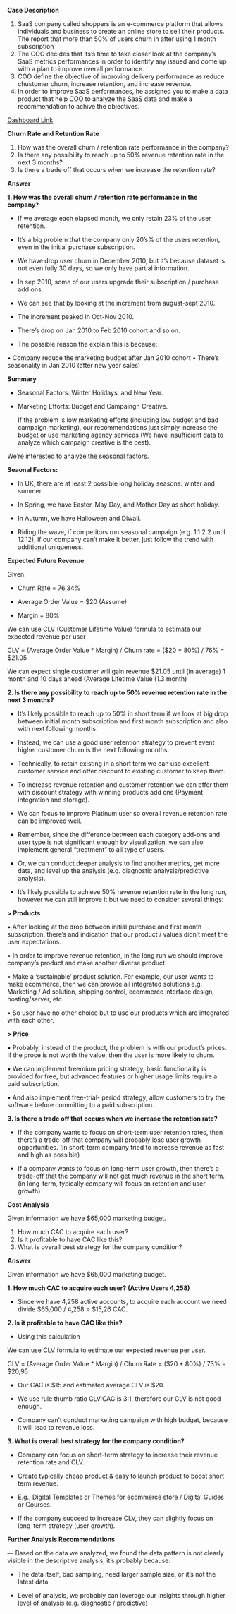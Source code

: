 **Case Description**

1.	SaaS company called shoppers is an e-commerce platform that allows individuals and business to create an online store to sell their products. The report that more than 50% of users churn in after using 1 month subscription
2.	The COO decides that its’s time to take closer look at the company’s SaaS metrics performances in order to identify any issued and come up with a plan to improve overall performance.
3.	COO define the objective of improving delivery performance as reduce chustomer churn, increase retention, and increase revenue.
4.	In order to improve SaaS performances, he assigned you to make a data product that help COO to analyze the SaaS data and make a recommendation to achive the objectives.

[Dashboard Link](https://public.tableau.com/app/profile/sri.hartina/viz/SaaSCohortAnalysis_16906936470270/Dashboard1)

**Churn Rate and Retention Rate**

1.	How was the overall churn / retention rate performance in the company?
2.	Is there any possibility to reach up to 50% revenue retention rate in the next 3 months?
3.	Is there a trade off that occurs when we increase the retention rate?

**Answer**

**1.	How was the overall churn / retention rate performance in the company?**

- If we average each elapsed month, we only retain 23% of the user retention.

- It’s a big problem that the company only 20’s% of the users retention, even in the initial purchase subscription.

- We have drop user churn in December 2010, but it’s because dataset is not even fully 30 days, so we only have partial information.

- In sep 2010, some of our users upgrade their subscription / purchase add ons.

- We can see that by looking at the increment from august-sept 2010.

- The increment peaked in Oct-Nov 2010.

- There’s drop on Jan 2010 to Feb 2010 cohort and so on.

- The possible reason the explain this is because:

• Company reduce the marketing budget after Jan 2010 cohort
• There’s seasonality in Jan 2010 (after new year sales)

**Summary**

- Seasonal Factors: Winter Holidays, and New Year.
  
- Marketing Efforts: Budget and Campaingn Creative.
  
  If the problem is low marketing efforts (including low budget and bad campaign marketing), our recommendations just simply increase the budget or use marketing agency services (We have insufficient data to analyze which campaign creative is the best).

We’re interested to analyze the seasonal factors.

**Seaonal Factors:**

- In UK, there are at least 2 possible long holiday seasons: winter and summer.
  
- In Spring, we have Easter, May Day, and Mother Day as short holiday.
  
- In Autumn, we have Halloween and Diwali.
  
- Riding the wave, if competitors run seasonal campaign (e.g. 1.1 2.2 until 12.12), if our company can’t make it better, just follow the trend with additional uniqueness.

**Expected Future Revenue**

Given:

- Churn Rate = 76,34%
  
- Average Order Value = $20 (Assume)
  
- Margin = 80%
  
We can use CLV (Customer Lifetime Value) formula to estimate our expected revenue per user

CLV = (Average Order Value * Margin) / Churn rate
    = ($20 * 80%) / 76%
    = $21.05
       
We can expect single customer will gain revenue $21.05 until (in average) 1 month and 10 days ahead (Average Lifetime Value (1.3 month)


**2. Is there any possibility to reach up to 50% revenue retention rate in the next 3 months?**

-	It’s likely possible to reach up to 50% in short term if we look at big drop between initial month subscription and first month subscription and also with next following months.
  
-	Instead, we can use a good user retention strategy to prevent event higher customer churn is the next following months.
  
-	Technically, to retain existing in a short term we can use excellent customer service and offer discount to existing customer to keep them.
  
-	To increase revenue retention and customer retention we can offer them with discount strategy with winning products add ons (Payment integration and storage).
  
-	We can focus to improve Platinum user so overall revenue retention rate can be improved well.
  
- Remember, since the difference between each category add-ons and user type is not significant enough by visualization, we can also implement general “treatment” to all type of users.
  
-	Or, we can conduct deeper analysis to find another metrics, get more data, and level up the analysis (e.g. diagnostic analysis/predictive analysis).
  
-	It’s likely possible to achieve 50% revenue retention rate in the long run, however we can still improve it but we need to consider several things:
  
  **> Products**
  
  • After looking at the drop between initial purchase and first month subscription, there’s and indication that our product / values didn’t meet the user expectations.
  
  •	In order to improve revenue retention, in the long run we should improve company’s product and make another diverse product.
  
  • Make a ‘sustainable’ product solution. For example, our user wants to make ecommerce, then we can provide all integrated solutions e.g. Marketing / Ad solution, shipping control, ecommerce interface design, hosting/server, etc.
  
  • So user have no other choice but to use our products which are integrated with each other.

**> Price**

  • Probably, instead of the product, the problem is with our product’s prices. If the proce is not worth the value, then the user is more likely to churn.
  
  •	We can implement freemium pricing strategy, basic functionality is provided for free, but advanced features or higher usage limits require a paid subscription.
  
  • And also implement free-trial- period strategy, allow customers to try the software before committing to a paid subscription.


**3. Is there a trade off that occurs when we increase the retention rate?**

-	If the company wants to focus on short-term user retention rates, then there’s a trade-off that company will probably lose user growth opportunities. (in short-term company tried to increase revenue as fast and high as possible)

-	If a company wants to focus on long-term user growth, then there’s a trade-off that the company will not get much revenue in the short term. (in long-term, typically company will focus on retention and user growth)
  

**Cost Analysis**

Given information we have $65,000 marketing budget.

1.	How much CAC to acquire each user?
2.	Is it profitable to have CAC like this?
3.	What is overall best strategy for the company condition?

**Answer**

Given information we have $65,000 marketing budget.

**1.	How much CAC to acquire each user? (Active Users 4,258)**
   
- Since we have 4,258 active accounts, to acquire each account we need divide $65,000 / 4,258 = $15,26 CAC.

**2.	Is it profitable to have CAC like this?**
   
-	Using this calculation
  
We can use CLV formula to estimate our expected revenue per user.

CLV = (Average Order Value * Margin) / Churn Rate
       = ($20 * 80%) / 73%
       = $20,95
       
-	Our CAC is $15 and estimated average CLV is $20.
  
-	We use rule thumb ratio CLV:CAC is 3:1, therefore our CLV is not good enough.
  
-	Company can’t conduct marketing campaign with high budget, because it will lead to revenue loss.

**3.	What is overall best strategy for the company condition?**
   
-	Company can focus on short-term strategy to increase their revenue retention rate and CLV.
  
-	Create typically cheap product & easy to launch product to boost short term revenue.
  
-	E.g., Digital Templates or Themes for ecommerce store / Digital Guides or Courses.
  
-	If the company succeed to increase CLV, they can slightly focus on long-term strategy (user growth).
  

**Further Analysis Recommendations**

—	Based on the data we analyzed, we found the data pattern is not clearly visible in the descriptive analysis, it’s probably because:
  
- The data itself, bad sampling, need larger sample size, or it’s not the latest data

- Level of analysis, we probably can leverage our insights through higher level of analysis (e.g. diagnostic / predictive)





